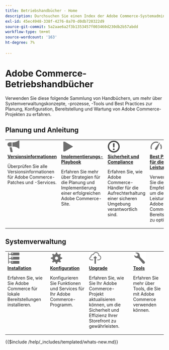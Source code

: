 ```yaml
---
title: Betriebshandbücher - Home
description: Durchsuchen Sie einen Index der Adobe Commerce-Systemadministration und der betrieblichen Produktdokumentation.
exl-id: 45ec4948-338f-4276-8a70-d0db720322d9
source-git-commit: 5a2aae6a2f3b1353457f003460d230db2b57abdd
workflow-type: tm+mt
source-wordcount: '163'
ht-degree: 7%

---
```



# Adobe Commerce-Betriebshandbücher

Verwenden Sie diese folgende Sammlung von Handbüchern, um mehr über Systemverwaltungskonzepte, -prozesse, -Tools und Best Practices zur Planung, Konfiguration, Bereitstellung und Wartung von Adobe Commerce-Projekten zu erfahren.

## Planung und Anleitung

<table>
<tr>
  <td valign="top">
    <a href="../release/release-notes/overview.md">
      <img alt="Versionsinformationen" src="../assets/icons/promote.svg" width="40"/>
    </a>
    <div>
      <a href="../release/release-notes/overview.md"><strong>Versionsinformationen</strong></a>
      <p>Überprüfen Sie alle Versionsinformationen für Adobe Commerce-Patches und -Services.</p>
    </div>
  </td>
    <td valign="top">
    <a href="../implementation-playbook/overview.md">
      <img alt="Implementierung" src="../assets/icons/play.svg" width="40"/>
    </a>
    <div>
      <a href="../implementation-playbook/overview.md"><strong>Implementierungs-Playbook</strong></a>
      <p>Erfahren Sie mehr über Strategien für die Planung und Implementierung einer erfolgreichen Adobe Commerce-Site.</p>
    </div>
  </td>
  <td valign="top">
    <a href="../security-and-compliance/overview.md">
       <img alt="Unternehmen" src="../assets/icons/alert-circle.svg" width="40"/>
    </a>
    <div>
      <a href="../security-and-compliance/overview.md"><strong>Sicherheit und Compliance</strong></a>
      <p>Erfahren Sie, wie Adobe Commerce-Händler für die Aufrechterhaltung einer sicheren Umgebung verantwortlich sind.</p>
    </div>
  </td>
    <td valign="top">
    <a href="../performance/overview.md">
       <img alt="Leistung" src="../assets/icons/gauge.svg" width="40"/>
    </a>
    <div>
      <a href="../performance/overview.md"><strong>Best Practices für die Leistung</strong></a>
      <p>Verwenden Sie diese Empfehlungen, um die Leistung Ihrer Adobe Commerce-Bereitstellung zu optimieren.</p>
    </div>
  </td>
</tr>
</table>

## Systemverwaltung

<table>
<tr>
  <td valign="top">
    <a href="../installation/overview.md">
      <img alt="Installation (lokal)" src="../assets/icons/servers.svg" width="40"/>
    </a>
    <div>
      <a href="../installation/overview.md"><strong>Installation</strong></a>
      <p>Erfahren Sie, wie Sie Adobe Commerce für lokale Bereitstellungen installieren.</p>
    </div>
  </td>
  <td valign="top">
    <a href="../configuration/overview.md">
      <img alt="Konfiguration" src="../assets/icons/settings.svg" width="40"/>
    </a>
    <div>
      <a href="../configuration/overview.md"><strong>Konfiguration</strong></a>
      <p>Konfigurieren Sie Funktionen und Services für Ihr Adobe Commerce-Programm.</p>
    </div>
  </td>
  <td valign="top">
    <a href="../upgrade/overview.md">
      <img alt="Upgrade" src="../assets/icons/upload-cloud.svg" width="40"/>
    </a>
    <div>
      <a href="../upgrade/overview.md"><strong>Upgrade</strong></a>
      <p>Erfahren Sie, wie Sie Ihr Adobe Commerce-Projekt aktualisieren können, um die Sicherheit und Effizienz Ihrer Storefront zu gewährleisten.</p>
    </div>
  </td>
  <td valign="top">
    <a href="../tools/overview.md">
       <img alt="Tools" src="../assets/icons/wrench.svg" width="40"/>
    </a>
    <div>
      <a href="../tools/overview.md"><strong>Tools</strong></a>
      <p>Erfahren Sie mehr über Tools, die Sie mit Adobe Commerce verwenden können.</p>
    </div>
  </td>
</tr>
</table>

{{$include /help/_includes/templated/whats-new.md}}
